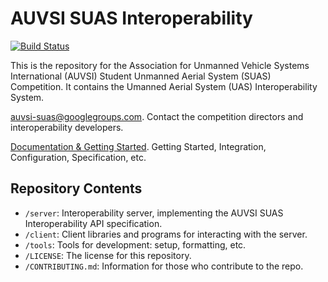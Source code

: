 AUVSI SUAS Interoperability
===========================

[![Build Status](https://travis-ci.org/auvsi-suas/interop.svg)](https://travis-ci.org/auvsi-suas/interop)

This is the repository for the Association for Unmanned Vehicle Systems
International (AUVSI) Student Unmanned Aerial System (SUAS) Competition. It
contains the Umanned Aerial System (UAS) Interoperability System.

[auvsi-suas@googlegroups.com](https://groups.google.com/forum/#!forum/auvsi-suas).
Contact the competition directors and interoperability developers.

[Documentation & Getting Started]( https://github.com/auvsi-suas/interop/wiki).
Getting Started, Integration, Configuration, Specification, etc.


Repository Contents
-------------------

* `/server`: Interoperability server, implementing the AUVSI SUAS
  Interoperability API specification.
* `/client`: Client libraries and programs for interacting with the server.
* `/tools`: Tools for development: setup, formatting, etc.
* `/LICENSE`: The license for this repository.
* `/CONTRIBUTING.md`: Information for those who contribute to the repo.
